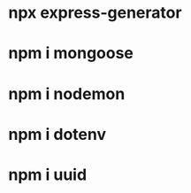 # npx express-generator <project-name>

# npm i mongoose

# npm i nodemon

# npm i dotenv

# npm i uuid
